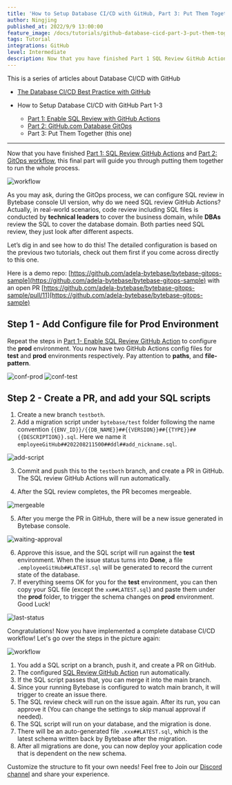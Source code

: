 ```yaml
---
title: 'How to Setup Database CI/CD with GitHub, Part 3: Put Them Together'
author: Ningjing
published_at: 2022/9/9 13:00:00
feature_image: /docs/tutorials/github-database-cicd-part-3-put-them-together/github-howto-3.webp
tags: Tutorial
integrations: GitHub
level: Intermediate
description: Now that you have finished Part 1 SQL Review GitHub Actions and Part 2 GitOps workflow, this final part will guide you through putting them together to run the whole process.
---
```


This is a series of articles about Database CI/CD with GitHub

- [The Database CI/CD Best Practice with GitHub](/docs/tutorials/database-cicd-best-practice-with-github)

- How to Setup Database CI/CD with GitHub Part 1-3
  - [Part 1: Enable SQL Review with GitHub Actions](/docs/tutorials/github-database-cicd-part-1-sql-review-github-actions)
  - [Part 2: GitHub.com Database GitOps](/docs/tutorials/github-database-cicd-part-2-github-database-gitops)
  - Part 3: Put Them Together (this one)

---

Now that you have finished [Part 1: SQL Review GitHub Actions](/docs/tutorials/github-database-cicd-part-1-sql-review-github-actions) and [Part 2: GitOps workflow](/docs/tutorials/github-database-cicd-part-2-github-database-gitops), this final part will guide you through putting them together to run the whole process.

![workflow](/docs/tutorials/github-database-cicd-part-3-put-them-together/workflow.webp)

As you may ask, during the GitOps process, we can configure SQL review in Bytebase console UI version, why do we need SQL review GitHub Actions? Actually, in real-world scenarios, code review including SQL files is conducted by **technical leaders** to cover the business domain, while **DBAs** review the SQL to cover the database domain. Both parties need SQL review, they just look after different aspects.

Let’s dig in and see how to do this! The detailed configuration is based on the previous two tutorials, check out them first if you come across directly to this one.

Here is a demo repo:
[https://github.com/adela-bytebase/bytebase-gitops-sample](https://github.com/adela-bytebase/bytebase-gitops-sample) with an open PR
[https://github.com/adela-bytebase/bytebase-gitops-sample/pull/11](https://github.com/adela-bytebase/bytebase-gitops-sample)

## Step 1 - Add Configure file for Prod Environment

Repeat the steps in [Part 1- Enable SQL Review GitHub Action](/docs/tutorials/github-database-cicd-part-1-sql-review-github-actions) to configure the **prod** environment. You now have two GitHub Actions config files for **test** and **prod** environments respectively. Pay attention to **paths**, and **file-pattern**.

![conf-prod](/docs/tutorials/github-database-cicd-part-3-put-them-together/conf-prod.webp)
![conf-test](/docs/tutorials/github-database-cicd-part-3-put-them-together/conf-test.webp)

## Step 2 - Create a PR, and add your SQL scripts

1. Create a new branch `testboth`.
2. Add a migration script under `bytebase/test` folder following the name convention `{{ENV_ID}}/{{DB_NAME}}##{{VERSION}}##{{TYPE}}##{{DESCRIPTION}}.sql`. Here we name it `employeeGitHub##202208211500##ddl##add_nickname.sql`.

![add-script](/docs/tutorials/github-database-cicd-part-3-put-them-together/add-script.webp)

3. Commit and push this to the `testboth` branch, and create a PR in GitHub. The SQL review GitHub Actions will run automatically.

4. After the SQL review completes, the PR becomes mergeable.

![mergeable](/docs/tutorials/github-database-cicd-part-3-put-them-together/mergeable.webp)

5. After you merge the PR in GitHub, there will be a new issue generated in Bytebase console.

![waiting-approval](/docs/tutorials/github-database-cicd-part-3-put-them-together/waiting-approval.webp)

6. Approve this issue, and the SQL script will run against the **test** environment. When the issue status turns into **Done**, a file `.employeeGitHub##LATEST.sql` will be generated to record the current state of the database.
7. If everything seems OK for you for the **test** environment, you can then copy your SQL file (except the `xx##LATEST.sql`) and paste them under the **prod** folder, to trigger the schema changes on **prod** environment. Good Luck!

![last-status](/docs/tutorials/github-database-cicd-part-3-put-them-together/last-status.webp)

Congratulations! Now you have implemented a complete database CI/CD workflow! Let's go over the steps in the picture again:

![workflow](/docs/tutorials/github-database-cicd-part-3-put-them-together/workflow.webp)

1. You add a SQL script on a branch, push it, and create a PR on GitHub.
2. The configured [SQL Review GitHub Action](https://github.com/marketplace/actions/sql-review) run automatically.
3. If the SQL script passes that, you can merge it into the main branch.
4. Since your running Bytebase is configured to watch main branch, it will trigger to create an issue there.
5. The SQL review check will run on the issue again. After its run, you can approve it (You can change the settings to skip manual approval if needed).
6. The SQL script will run on your database, and the migration is done.
7. There will be an auto-generated file `.xxx##LATEST.sql`, which is the latest schema written back by Bytebase after the migration.
8. After all migrations are done, you can now deploy your application code that is dependent on the new schema.

Customize the structure to fit your own needs! Feel free to Join our [Discord channel](https://discord.gg/6JYYBXvMDF) and share your experience.
